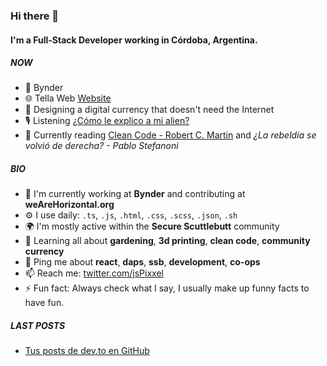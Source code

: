 ### Hi there 👋

#### I'm a Full-Stack Developer working in Córdoba, Argentina.

##### NOW
- 📂 Bynder
- 🌐 Tella Web [Website](https://wearehorizontal.org)
- 💅 Designing a digital currency that doesn't need the Internet
- 🎙 Listening [¿Cómo le explico a mi alien?](https://open.spotify.com/show/74e9dnTOQn8uuiD085jTUj)
- 💬 Currently reading [Clean Code - Robert C. Martin](https://en.wikipedia.org/wiki/Robert_C._Martin) and *¿La rebeldía se volvió de derecha? - Pablo Stefanoni*

##### BIO

- 🏢 I'm currently working at **Bynder** and contributing at **weAreHorizontal.org**
- ⚙️  I use daily: `.ts`, `.js`, `.html`, `.css`, `.scss`, `.json`, `.sh`
- 🌍 I'm mostly active within the **Secure Scuttlebutt** community
- 🌱 Learning all about **gardening**, **3d printing**, **clean code**, **community currency**
- 💬 Ping me about **react**, **daps**, **ssb**, **development**, **co-ops**
- 📫 Reach me: [twitter.com/jsPixxel](https://twitter.com/jsPixxel)
- ⚡️ Fun fact: Always check what I say, I usually make up funny facts to have fun.

##### LAST POSTS
<!--START_SECTION:feed-->
* [Tus posts de dev.to en GitHub](https:&#x2F;&#x2F;dev.to&#x2F;gmarcos87&#x2F;tus-posts-de-devto-en-github-1b0l)
<!--END_SECTION:feed-->
